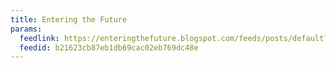 ```yaml
---
title: Entering the Future
params:
  feedlink: https://enteringthefuture.blogspot.com/feeds/posts/default?alt=rss
  feedid: b21623cb87eb1db69cac02eb769dc48e
---
```

